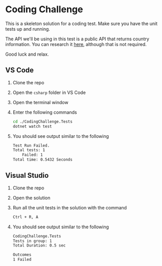 # Coding Challenge

This is a skeleton solution for a coding test. Make sure you have the unit tests up and running.

The API we'll be using in this test is a public API that returns country information. You can research it [here](https://restcountries.eu/), although that is not required.

Good luck and relax. 

## VS Code

1. Clone the repo
2. Open the `csharp` folder in VS Code
3. Open the terminal window
4. Enter the following commands

    ```bash
    cd ./CodingChallenge.Tests
    dotnet watch test
    ```

5. You should see output similar to the following

    ```bash
    Test Run Failed.
    Total tests: 1
        Failed: 1
    Total time: 0.5432 Seconds
    ```

## Visual Studio

1. Clone the repo
2. Open the solution
3. Run all the unit tests in the solution with the command

    ```bash
    Ctrl + R, A
    ```

4. You should see output similar to the following
    
    ``` bash
    CodingChallenge.Tests
    Tests in group: 1
    Total Duration: 0.5 sec

    Outcomes
    1 Failed
    ```